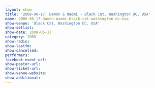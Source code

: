 ```yaml
---
layout: show
title: '2008-06-17: Damon & Naomi - Black Cat, Washington DC, USA'
name: 2008-06-17-damon-naomi-black-cat-washington-dc-usa
show-venue: 'Black Cat, Washington DC, USA'
show-setlist: 
show-date: 2008-06-17
category: 2008
show-radio: 
show-lastfm: 
show-cancelled: 
performers: 
facebook-event-url: 
show-poster-url: 
show-ticket-url: 
show-venue-website: 
show-additional: 
---
```


